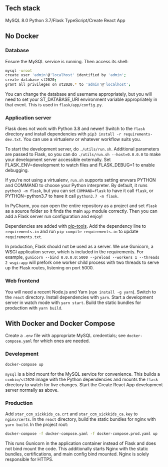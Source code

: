 ## Tech stack

MySQL 8.0
Python 3.7/Flask
TypeScript/Create React App

## No Docker

### Database
Ensure the MySQL service is running. Then access its shell:
```bash
mysql -uroot
create user 'admin'@'localhost' identified by 'admin';
create database st2020;
grant all privileges on st2020.* to 'admin'@'localhost';
```
You can change the database and username appropriately, but you will need to
set your ST_DATABASE_URI environment variable appropriately in that event.
This is used in `flask/app/config.py`.

### Application server
Flask does not work with Python 3.8 and newer!
Switch to the `flask` directory and install dependencies with `pip3 install -r requirements-dev.txt`.
You can use a virtualenv or whatever workflow suits you.

To start the development server, do `./utils/run.sh`. Additional parameters are passed to Flask,
so you can do `./utils/run.sh --host=0.0.0.0` to make your development server accessible externally.
Set FLASK_ENV=development to watch files and FLASK_DEBUG=1 to enable debugging.

If you're not using a virtualenv, `run.sh` supports setting envvars PYTHON and COMMAND to choose your Python interpreter.
By default, it runs `python3 -m flask`, but you can set `COMMAND=flask` to have it call `flask`,
or PYTHON=python3.7 to have it call `python3.7 -m flask`.

In PyCharm, you can open the entire repository as a project and set `flask` as a source folder
so it finds the main `app` module correctly. Then you can add a Flask server run configuration and enjoy!

Dependencies are added with [pip-tools](https://github.com/jazzband/pip-tools). Add the dependency line to
`requirements.in` and run `pip-compile requirements.in` to update `requirements.txt`.

In production, Flask should not be used as a server. We use Gunicorn, a WSGI application server, which is
included in the requirements. For example, `gunicorn --bind 0.0.0.0:5000 --preload --workers 1 --threads 2 wsgi:app`
will prefork one worker child process with two threads to serve up the Flask routes, listening on port 5000.

### Web frontend
You will need a recent Node.js and Yarn (`npm install -g yarn`). Switch to the `react` directory.
Install dependencies with `yarn`.
Start a development server in watch mode with `yarn start`. Build the static bundles for production with `yarn build`.

## With Docker and Docker Compose
Create a `.env` file with appropriate MySQL credentials; see `docker-compose.yaml` for which ones are needed.

### Development
```bash
docker-compose up
```
`mysql` is a bind mount for the MySQL service for convenience.
This builds a `ccmbio/st2020` image with the Python dependencies and mounts the `flask` directory to watch for live changes.
Start the Create React App development server normally as above.

### Production
Add `star_ccm_sickkids_ca.crt` and `star_ccm_sickkids_ca.key` to `nginx/certs`.
In the `react` directory, build the static bundles for nginx with `yarn build`. In the project root:
```bash
docker-compose -f docker-compose.yaml -f docker-compose.prod.yaml up
```
This runs Gunicorn in the application container instead of Flask and does not bind mount the code.
This additionally starts Nginx with the static bundles, certifications, and main config bind mounted.
Nginx is solely responsible for HTTPS.
